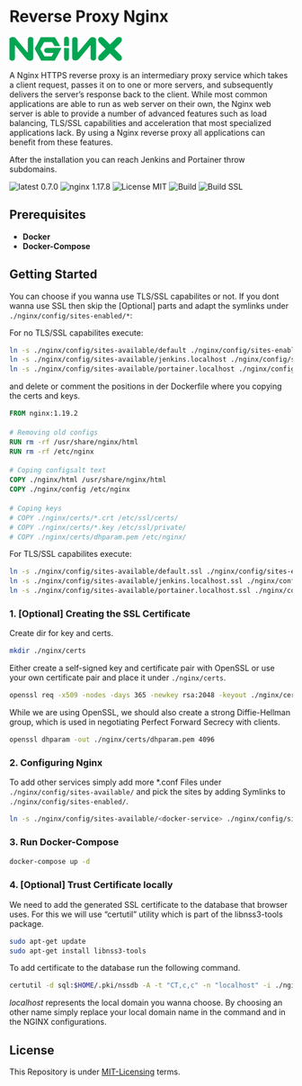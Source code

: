 # Reverse Proxy Nginx

![Nginx Logo](https://raw.githubusercontent.com/docker-library/docs/01c12653951b2fe592c1f93a13b4e289ada0e3a1/nginx/logo.png)

A Nginx HTTPS reverse proxy is an intermediary proxy service which takes a client request, passes it on to one or more servers, and subsequently delivers the server’s response back to the client. While most common applications are able to run as web server on their own, the Nginx web server is able to provide a number of advanced features such as load balancing, TLS/SSL capabilities and acceleration that most specialized applications lack. By using a Nginx reverse proxy all applications can benefit from these features.

After the installation you can reach Jenkins and Portainer throw subdomains.

![latest 0.7.0](https://img.shields.io/badge/latest-1.0.0-green.svg?style=flat)
![nginx 1.17.8](https://img.shields.io/badge/nginx-1.17.8-brightgreen.svg) ![License MIT](https://img.shields.io/badge/license-MIT-blue.svg)
![Build](https://github.com/tmillich/reverse_proxy/workflows/Build/badge.svg)
![Build SSL](https://github.com/tmillich/reverse_proxy/workflows/Build%20SSL/badge.svg)


## Prerequisites

- **Docker**
- **Docker-Compose**

## Getting Started

You can choose if you wanna use TLS/SSL capabilites or not. If you dont wanna use SSL then skip the [Optional] parts and adapt the symlinks under `./nginx/config/sites-enabled/*`:

For no TLS/SSL capabilites execute:
```bash
ln -s ./nginx/config/sites-available/default ./nginx/config/sites-enabled/default
ln -s ./nginx/config/sites-available/jenkins.localhost ./nginx/config/sites-enabled/jenkins.localhost
ln -s ./nginx/config/sites-available/portainer.localhost ./nginx/config/sites-enabled/portainer.localhost
```

and delete or comment the positions in der Dockerfile where you copying the certs and keys.

```Dockerfile
FROM nginx:1.19.2

# Removing old configs
RUN rm -rf /usr/share/nginx/html
RUN rm -rf /etc/nginx

# Coping configsalt text
COPY ./nginx/html /usr/share/nginx/html
COPY ./nginx/config /etc/nginx

# Coping keys
# COPY ./nginx/certs/*.crt /etc/ssl/certs/
# COPY ./nginx/certs/*.key /etc/ssl/private/
# COPY ./nginx/certs/dhparam.pem /etc/nginx/
```

For TLS/SSL capabilites execute:
```bash
ln -s ./nginx/config/sites-available/default.ssl ./nginx/config/sites-enabled/default.ssl
ln -s ./nginx/config/sites-available/jenkins.localhost.ssl ./nginx/config/sites-enabled/jenkins.localhost.ssl
ln -s ./nginx/config/sites-available/portainer.localhost.ssl ./nginx/config/sites-enabled/portainer.localhost.ssl
```


### 1. [Optional] Creating the SSL Certificate

Create dir for key and certs.

```bash
mkdir ./nginx/certs
```

Either create a self-signed key and certificate pair with OpenSSL or use your own certificate pair and place it under `./nginx/certs`.

```bash
openssl req -x509 -nodes -days 365 -newkey rsa:2048 -keyout ./nginx/certs/nginx-selfsigned.key -out ./nginx/certs/nginx-selfsigned.crt
```

While we are using OpenSSL, we should also create a strong Diffie-Hellman group, which is used in negotiating Perfect Forward Secrecy with clients.
```bash
openssl dhparam -out ./nginx/certs/dhparam.pem 4096
```
### 2. Configuring Nginx

To add other services simply add more \*.conf Files under `./nginx/config/sites-available/` and pick the sites by adding Symlinks to `./nginx/config/sites-enabled/`.

```bash
ln -s ./nginx/config/sites-available/<docker-service> ./nginx/config/sites-enabled/<docker-service>
```

### 3. Run Docker-Compose

```bash
docker-compose up -d
```

### 4. [Optional] Trust Certificate locally

We need to add the generated SSL certificate to the database that browser uses. For this we will use “certutil” utility which is part of the libnss3-tools package.
```bash
sudo apt-get update
sudo apt-get install libnss3-tools
```
To add certificate to the database run the following command.
```bash
certutil -d sql:$HOME/.pki/nssdb -A -t "CT,c,c" -n "localhost" -i ./nginx/certs/nginx-selfsigned.crt
```
*localhost* represents the local domain you wanna choose. By choosing an other name simply replace your local domain name in the command and in the NGINX configurations.

## License

This Repository is under [MIT-Licensing](./LICENSE.md) terms.

